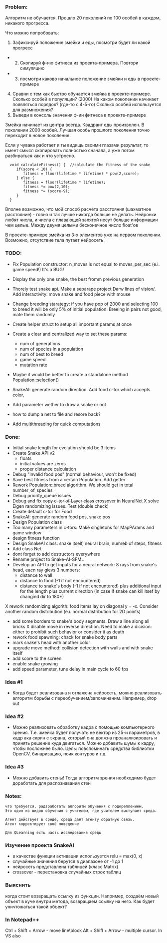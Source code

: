 
### Problem:
Алгоритм не обучается. Прошло 20 поколений по 100 особей в каждом, никакого прогресса.

Что можно попробовать:
1. Зафиксируй положение змейки и еды, посмотри будет ли какой прогресс
+ 2. Скопируй ф-ию фитнеса из проекта-примера. Повтори симуляцию
+ 3. посмотри каково  начальное положение змейки и еды в проекте-примере
4. Сравни с тем как быстро обучается змейка в проекте-примере.
	Сколько особей в популяции? (2000)
	На каком поколении начинает появляться порядок? (где-то с 4-5-го)
	Сколько особей используется для размножения?
5. Выведи в консоль значения ф-ии фитнеса в проекте-примере

Змейка начинает из центра всегда. Квадраит еды произволен.
В поколении 2000 особей.
Лучшая особь прошлого поколения точно переходит в новое поколение.

Если у чувака работает и ты видищь своими глазами результат, то имеет смысл 
скопировать полностью сначала, а уже потом разбираться как и что устроено.
```
  void calculateFitness() {  //calculate the fitness of the snake
     if(score < 10) {
        fitness = floor(lifetime * lifetime) * pow(2,score); 
     } else {
        fitness = floor(lifetime * lifetime);
        fitness *= pow(2,10);
        fitness *= (score-9);
     }
  }
```
Вполне возможно, что мой способ расчёта расстояния (шахматное расстояние) - говно 
и так лучше никогда больше не делать. Нейронки любят числа, и числа с плавающей 
запятой несут больше информации чем целые. Между двумя целыми бесконечное число float'ов


В проекте-примере змейка из 3-х элементов уже на первом поколении.
Возможно, отсутствие тела путает нейросеть. 

### TODO: 
- Fix Population constructor: n_moves is not equal to moves_per_sec (e.i. game speed!)
	It's a BUG!
	
- Display the only one snake, the best fromm previous generation
- Thorely test snake api. 
	Make a separape project
	Darw lines of vision/.
	Add interactivity: move snake and food piece with mouse

- Change breeding starategy: if you have pop of 2000 and selecting 100 to breed
	it will be only 5% of initial population. Breeing in pairs not good, mate them randomly
- Create helper struct to setup all important params at once
- Create a clear and centralized way to set these params:
	+ num of generations
	+ num of species in a population
	+ num of best to breed
	+ game speed
	- mutation rate

- Maybe it would be better to create a standalone method Population::selection()

- SnakeAI: generate random direction.
	Add food c-tor which accepts color,
	
- Add parameter wether to draw a snake or not
- how to dump a net to file and resore back?
- Add multithreading for quick computations

### Done:
+ Initial snake length for evolution shuold be 3 items
+ Create Snake API v2 
	+ floats
	+ initial values are zeros
	+ proper distance calculation
+ Debug "Invalid food pos" (normal behaviour, won't be fixed)
+ Save best fitness from a certain Population. Add getter
+ Rework Population::breed algorithm. We should get in total number_of_species
+ Debug priority_queue issues
+ Debug and fix ~~copy c-tor of Layer class~~ crossover in NeuralNet
X solve Eigen randomizing issues. Test (double check)
+ Create default c-tor for Food
+ SnakeAI: generate random food pos, snake pos
+ Design Population class
+ Too many parameters in c-tors: Make singletons for MapPArams and game window
+ design fitness function
+ Design SnakeAI class: snake itself, neural brain, numreb of steps, fitness
+ Add class Net
+ dont forget to add destructors everywhere
+ Rename project to Snake-AI-SFML
+ Develop an API to get inputs for a neural network:
	8 rays from snake's head, eacn ray gievs 3 numbers:
	- distance to wall
	- distance to food (-1 if not encountered)
	- distance to snake's body (-1 if not encountered)
	plus additional input for the length
	plus current direction (in case if snake can kill itsef by changind dir to 180*)

X rework randomizing algorith: food items lay on diagonal y = -x. 
	Consider another random distribution (e.i. normal distribution for 2D points)
+ add some borders to snake's body segments. Draw a line along all bricks
X disable move in reverse direction. Need to make a dicision: either to prohibit such
	behavior or consider it as death
+ rework food spawning: chack for snake body parts
+ mark snake's head with another color
+ upgrade move method: collision detection with walls and with snake itself
+ add score to the screen
+ enable snake growing
+ add speed parameter, tune delay in main cycle to 60 fps

### Idea #1
- Когда будет реализована и отлажена нейросеть, можно реализовать алгоритм борьбы с 
переобучением/запоминаним. Например, drop out

### Idea #2
- Можно реализовать обработку кадра с помощью компьютерного зрения.
Т.е. змейка будет получать не вектор из 25-и параметров, в кадр ака скрин с экрана,
который она должна проанализировать и принять решение куда двигаться. Можно добавить
шумы к кадру, чтобы посложнее было. 
	Цель: повспоминать средства библиотки OpenCV, бинаризацию, поик контуров и т.д.

### Idea #3
- Можно добавить стены! Тогда алгоритм зрения необходимо будет доработать для
распознавания стен


### Notes:
	что требуется, радзработать алгоритм обучения с подкреплением.
	Это один из видов обучения с учителем, где учителем выступает среда.

	Агент действует в среде, среда даёт агенту обратную связь.
	Агент корректирует своё поведение

	Для QLearning есть часть исследования среды

### Изучение проекта SnakeAI

- в качестве функции активации используется relu = max(0, x)
- случайные значения берутся в диапазоне от -1 до 1
- нейросеть представлена таблицей (класс Matrix)
- crossover - перестановка случайных строк таблиц 

### Выяснить
когда стоит возвращать ссылку из функции. Например, создаём новый объект 
в куче внутри метода, возвращаем ссылку на него. Как будет уничтожаться такой объект?


### In Notepad++
Ctrl + Shift + Arrow - move line\block
Alt + Shifl + Arrow - multiple cursor. In VS also

